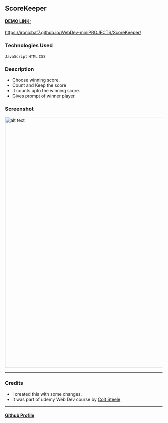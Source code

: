 ## ScoreKeeper

#### [DEMO LINK:](https://ironicbat7.github.io/WebDev-miniPROJECTS/ScoreKeeper/)
https://ironicbat7.github.io/WebDev-miniPROJECTS/ScoreKeeper/

### Technologies Used

```JavaScript```  ```HTML``` ```CSS```

### Description
- Choose winning score.
- Count and Keep the score
- It counts upto the winning score.
- Gives prompt of winner player.

### Screenshot
<img src="img/ScoreKeeper-img.png" alt="alt text" width="800"/>

---

### Credits

- I created this with some changes.
- It was part of udemy Web Dev course by [Colt Steele](https://github.com/Colt)

--- 

#### [Github Profile](https://github.com/iRONiCBAT7)

